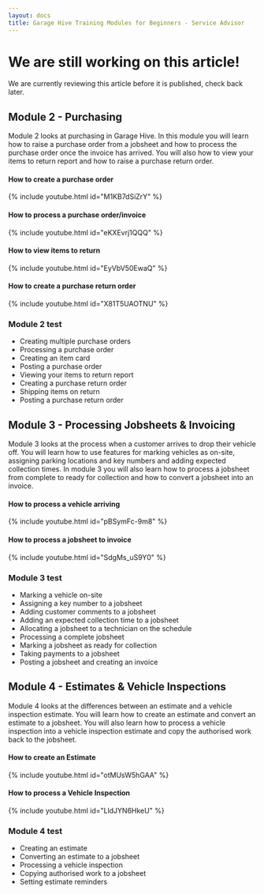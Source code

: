 ```yaml
---
layout: docs
title: Garage Hive Training Modules for Beginners - Service Advisor
--- 
```


<a name="top"></a>

# We are still working on this article!
We are currently reviewing this article before it is published, check back later.

## Module 2 - Purchasing

Module 2 looks at purchasing in Garage Hive. In this module you will learn how to raise a purchase order from a jobsheet and how to process the purchase order once the invoice has arrived. You will also how to view your items to return report and how to raise a purchase return order. 


####  How to create a purchase order

{% include youtube.html id="M1KB7dSiZrY" %}


#### How to process a purchase order/invoice

{% include youtube.html id="eKXEvrj1QQQ" %}

#### How to view items to return

{% include youtube.html id="EyVbV50EwaQ" %}

#### How to create a purchase return order

{% include youtube.html id="X81T5UAOTNU" %}

### Module 2 test

* Creating multiple purchase orders
* Processing a purchase order
* Creating an item card
* Posting a purchase order
* Viewing your items to return report
* Creating a purchase return order
* Shipping items on return
* Posting a purchase return order

## Module 3 - Processing Jobsheets & Invoicing

Module 3 looks at the process when a customer arrives to drop their vehicle off. You will learn how to use features for marking vehicles as on-site, assigning parking locations and key numbers and adding expected collection times. In module 3 you will also learn how to process a jobsheet from complete to ready for collection and how to convert a jobsheet into an invoice.  

#### How to process a vehicle arriving

{% include youtube.html id="pBSymFc-9m8" %}

#### How to process a jobsheet to invoice

{% include youtube.html id="SdgMs_uS9Y0" %}

### Module 3 test

* Marking a vehicle on-site
* Assigning a key number to a jobsheet
* Adding customer comments to a jobsheet
* Adding an expected collection time to a jobsheet
* Allocating a jobsheet to a technician on the schedule
* Processing a complete jobsheet
* Marking a jobsheet as ready for collection
* Taking payments to a jobsheet
* Posting a jobsheet and creating an invoice


## Module 4 - Estimates & Vehicle Inspections

Module 4 looks at the differences between an estimate and a vehicle inspection estimate. You will learn how to create an estimate and convert an estimate to a jobsheet. You will also learn how to process a vehicle inspection into a vehicle inspection estimate and copy the authorised work back to the jobsheet. 


####  How to create an Estimate

{% include youtube.html id="otMUsW5hGAA" %}


#### How to process a Vehicle Inspection

{% include youtube.html id="LldJYN6HkeU" %}



### Module 4 test

* Creating an estimate
* Converting an estimate to a jobsheet
* Processing a vehicle inspection
* Copying authorised work to a jobsheet
* Setting estimate reminders

